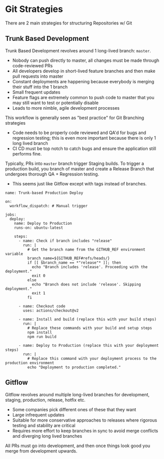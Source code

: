 # Git Strategies
There are 2 main strategies for structuring Repositories w/ Git

## Trunk Based Development
Trunk Based Development revolves around 1 long-lived branch: `master`.
- Nobody can push directly to master, all changes must be made through code-reviewed PRs
- All developers develop in short-lived feature branches and then make pull requests into master
- Constant deployments are happening because everybody is merging their stuff into the 1 branch
- Small frequent updates
- Feature flags are extremely common to push code to master that you may still want to test or potentially disable
- Leads to more nimble, agile development processes

This workflow is generally seen as "best practice" for Git Branching strategies
- Code needs to be properly code reviewed and QA'd for bugs and regression testing; this is even more important because there is only 1 long lived branch
- CI CD must be top notch to catch bugs and ensure the application still performs fine.

Typically, PRs into `master` branch trigger Staging builds.  To trigger a production build, you branch of master and create a Release Branch that undergoes thorough QA + Regression testing.
- This seems just like Gitflow except with tags instead of branches.


```
name: Trunk-based Production Deploy

on:
  workflow_dispatch: # Manual trigger

jobs:
  deploy:
    name: Deploy to Production
    runs-on: ubuntu-latest

    steps:
      - name: Check if branch includes "release"
        run: |
          # Get the branch name from the GITHUB_REF environment variable
          branch_name=${GITHUB_REF#refs/heads/}
          if [[ $branch_name == *"release"* ]]; then
            echo "Branch includes 'release'. Proceeding with the deployment."
            exit 0
          else
            echo "Branch does not include 'release'. Skipping deployment."
            exit 1
          fi

      - name: Checkout code
        uses: actions/checkout@v2

      - name: Install and build (replace this with your build steps)
        run: |
          # Replace these commands with your build and setup steps
          npm install
          npm run build

      - name: Deploy to Production (replace this with your deployment steps)
        run: |
          # Replace this command with your deployment process to the production environment
          echo "Deployment to production completed."

```

## Gitflow
Gitflow revolves around multiple long-lived branches for development, staging, production, release, hotfix etc.
- Some companies pick different ones of these that they want
- Large infrequent updates
- Suitable for more conservative approaches to releases where rigorous testing and stability are critical
- Requires more effort to keep branches in sync to avoid merge conflicts and diverging long lived branches

All PRs must go into development, and then once things look good you merge from development upwards.